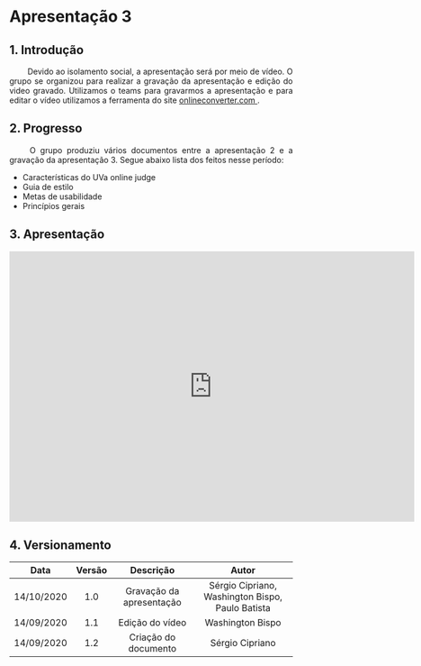 # Apresentação 3

## 1. Introdução

<p align="justify"> &emsp;&emsp; Devido ao isolamento social, a apresentação será por meio de vídeo. O grupo se organizou para realizar a gravação da apresentação e edição do video gravado. Utilizamos o teams para gravarmos a apresentação e para editar o vídeo utilizamos a ferramenta do site <a href = "https://www.onlineconverter.com/merge-video"> onlineconverter.com </a>.</p>

## 2. Progresso

<p align="justify"> &emsp;&emsp; O grupo produziu vários documentos entre a apresentação 2 e a gravação da apresentação 3. Segue abaixo lista dos feitos nesse período:</p>

* Características do UVa online judge
* Guia de estilo
* Metas de usabilidade
* Princípios gerais

## 3. Apresentação

<iframe width="720" height="480" src="https://www.youtube-nocookie.com/embed/4DhwVpUQVNo" frameborder="0" allow="accelerometer; autoplay; clipboard-write; encrypted-media; gyroscope; picture-in-picture" allowfullscreen></iframe>

## 4. Versionamento

|Data|Versão|Descrição|Autor|
|:-:|:-:|:-:|:-:|
|14/10/2020|1.0|Gravação da apresentação|Sérgio Cipriano, Washington Bispo, Paulo Batista|
|14/09/2020|1.1|Edição do vídeo|Washington Bispo|
|14/09/2020|1.2|Criação do documento|Sérgio Cipriano|
